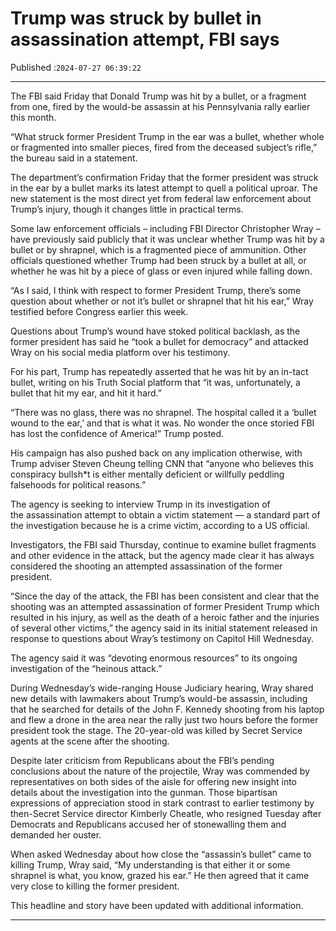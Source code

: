 # Trump was struck by bullet in assassination attempt, FBI says

Published :`2024-07-27 06:39:22`

---

The FBI said Friday that Donald Trump was hit by a bullet, or a fragment from one, fired by the would-be assassin at his Pennsylvania rally earlier this month.

“What struck former President Trump in the ear was a bullet, whether whole or fragmented into smaller pieces, fired from the deceased subject’s rifle,” the bureau said in a statement.

The department’s confirmation Friday that the former president was struck in the ear by a bullet marks its latest attempt to quell a political uproar. The new statement is the most direct yet from federal law enforcement about Trump’s injury, though it changes little in practical terms.

Some law enforcement officials – including FBI Director Christopher Wray – have previously said publicly that it was unclear whether Trump was hit by a bullet or by shrapnel, which is a fragmented piece of ammunition. Other officials questioned whether Trump had been struck by a bullet at all, or whether he was hit by a piece of glass or even injured while falling down.

“As I said, I think with respect to former President Trump, there’s some question about whether or not it’s bullet or shrapnel that hit his ear,” Wray testified before Congress earlier this week.

Questions about Trump’s wound have stoked political backlash, as the former president has said he “took a bullet for democracy” and attacked Wray on his social media platform over his testimony.

For his part, Trump has repeatedly asserted that he was hit by an in-tact bullet, writing on his Truth Social platform that “it was, unfortunately, a bullet that hit my ear, and hit it hard.”

“There was no glass, there was no shrapnel. The hospital called it a ‘bullet wound to the ear,’ and that is what it was. No wonder the once storied FBI has lost the confidence of America!” Trump posted.

His campaign has also pushed back on any implication otherwise, with Trump adviser Steven Cheung telling CNN that “anyone who believes this conspiracy bullsh*t is either mentally deficient or willfully peddling falsehoods for political reasons.”

The agency is seeking to interview Trump in its investigation of the assassination attempt to obtain a victim statement — a standard part of the investigation because he is a crime victim, according to a US official.

Investigators, the FBI said Thursday, continue to examine bullet fragments and other evidence in the attack, but the agency made clear it has always considered the shooting an attempted assassination of the former president.

“Since the day of the attack, the FBI has been consistent and clear that the shooting was an attempted assassination of former President Trump which resulted in his injury, as well as the death of a heroic father and the injuries of several other victims,” the agency said in its initial statement released in response to questions about Wray’s testimony on Capitol Hill Wednesday.

The agency said it was “devoting enormous resources” to its ongoing investigation of the “heinous attack.”

During Wednesday’s wide-ranging House Judiciary hearing, Wray shared new details with lawmakers about Trump’s would-be assassin, including that he searched for details of the John F. Kennedy shooting from his laptop and flew a drone in the area near the rally just two hours before the former president took the stage. The 20-year-old was killed by Secret Service agents at the scene after the shooting.

Despite later criticism from Republicans about the FBI’s pending conclusions about the nature of the projectile, Wray was commended by representatives on both sides of the aisle for offering new insight into details about the investigation into the gunman. Those bipartisan expressions of appreciation stood in stark contrast to earlier testimony by then-Secret Service director Kimberly Cheatle, who resigned Tuesday after Democrats and Republicans accused her of stonewalling them and demanded her ouster.

When asked Wednesday about how close the “assassin’s bullet” came to killing Trump, Wray said, “My understanding is that either it or some shrapnel is what, you know, grazed his ear.” He then agreed that it came very close to killing the former president.

This headline and story have been updated with additional information.

---

